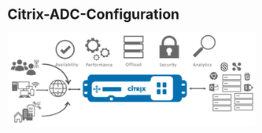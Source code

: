 # Citrix-ADC-Configuration
![Citrix ADC Configuration](https://github.com/yazshen/citrix-adc-configuration/blob/master/images/citrix-adc-configuration.png)
